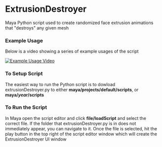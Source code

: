 # ExtrusionDestroyer

Maya Python script used to create randomized face extrusion animations that "destroys" any given mesh

### Example Usage
Below is a video showing a series of example usages of the script

[![Example Usage Video](https://i.vimeocdn.com/video/634638904_640.webp "Example Video")][exampleVid]
### To Setup Script
The easiest way to run the Python script is to dowload extrusionDestroyer.py to either **maya/projects/default/scripts**,  or **maya/*year*/scripts**
### To Run the Script
In Maya open the script editor and click **file/loadScript** and select the correct file. If the folder that extrusionDestroyer.py is in does not immediately appear, you can navigate to it. Once the file is selected, hit the play button in the top right of the script editor window which will create the ExtrusionDestroyer UI window

[exampleVid]: https://vimeo.com/217427452

